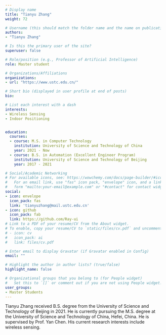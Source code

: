 ```yaml
---
# Display name
title: "Tianyu Zhang"
weight: 72

# Username (this should match the folder name and the name on publications)
authors:
- "Tianyu Zhang"

# Is this the primary user of the site?
superuser: false

# Role/position (e.g., Professor of Artificial Intelligence)
role: Master student

# Organizations/Affiliations
organizations:
- url: "https://www.ustc.edu.cn/"

# Short bio (displayed in user profile at end of posts)
bio: 

# List each interest with a dash
interests:
- Wireless Sensing
- Indoor Positioning


education:
  courses:
  - course: M.S. in Computer Technology 
    institution: University of Science and Technology of China
    year: 2021 - Now
  - course: B.S. in Automation (Excellent Engineer Program)
    institution: University of Science and Technology of Beijing
    year: 2017 - 2021

# Social/Academic Networking
# For available icons, see: https://wowchemy.com/docs/page-builder/#icons
#   For an email link, use "fas" icon pack, "envelope" icon, and a link in the
#   form "mailto:your-email@example.com" or "#contact" for contact widget.
social:
- icon: envelope
  icon_pack: fas
  link: 'tianyuzhang@mail.ustc.edu.cn' 
- icon: github
  icon_pack: fab
  link: https://github.com/Ray-ui
# Link to a PDF of your resume/CV from the About widget.
# To enable, copy your resume/CV to `static/files/cv.pdf` and uncomment the lines below.
# - icon: cv
#   icon_pack: ai
#   link: files/cv.pdf

# Enter email to display Gravatar (if Gravatar enabled in Config)
email: ""

# Highlight the author in author lists? (true/false)
highlight_name: false

# Organizational groups that you belong to (for People widget)
#   Set this to `[]` or comment out if you are not using People widget.
user_groups:
- Master Students
---
```


Tianyu Zhang received B.S. degree from the University of Science and Technology of Beijing in 2021.  He is currently pursuing the M.S. degree at the University of Science and Technology of China, Hefei, China. He is supervised by Prof. Yan Chen. His current research interests include wireless sensing. 

